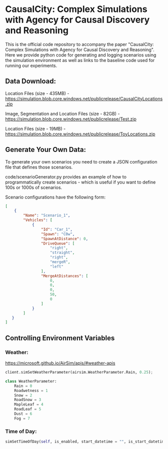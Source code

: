 # CausalCity: Complex Simulations with Agency for Causal Discovery and Reasoning

This is the official code repository to accompany the paper "CausalCity: Complex Simulations with Agency for Causal Discovery and Reasoning".
Here we provide python code for generating and logging scenarios using the simulation environment as well as links to the baseline code used for running our experiments.

## Data Download:

Location Files (size - 435MB) - https://simulation.blob.core.windows.net/publicrelease/CausalCityLocations.zip

Image, Segmentation and Location Files (size - 82GB) - https://simulation.blob.core.windows.net/publicrelease/Test.zip

Location Files (size - 19MB) - https://simulation.blob.core.windows.net/publicrelease/ToyLocations.zip

## Generate Your Own Data:

To generate your own scenarios you need to create a JSON configuration file that defines those scenarios.

code/scenarioGenerator.py provides an example of how to programmatically create scenarios - which is useful if you want to define 100s or 1000s of scenarios.

Scenario configurations have the following form:

```json
[
    {
        "Name": "Scenario_1",
        "Vehicles": [
            {
                "Id": "Car_1",
                "Spawn": "C0w",
                "SpawnAtDistance": 0,
                "DriveQueue": [
                    "right",
                    "straight",
                    "right",
                    "mergeR",
                    "left"
                ],
                "MergeAtDistances": [
                    0,
                    0,
                    0,
                    50,
                    0
                ]
            }
        ]
   }
]
```

## Controlling Environment Variables

### Weather:
https://microsoft.github.io/AirSim/apis/#weather-apis

```python
client.simSetWeatherParameter(airsim.WeatherParameter.Rain, 0.25);

class WeatherParameter:
    Rain = 0
    Roadwetness = 1
    Snow = 2
    RoadSnow = 3
    MapleLeaf = 4
    RoadLeaf = 5
    Dust = 6
    Fog = 7
```

### Time of Day:

```python
simSetTimeOfDay(self, is_enabled, start_datetime = "", is_start_datetime_dst = False, celestial_clock_speed = 1, update_interval_secs = 60, move_sun = True)
```


